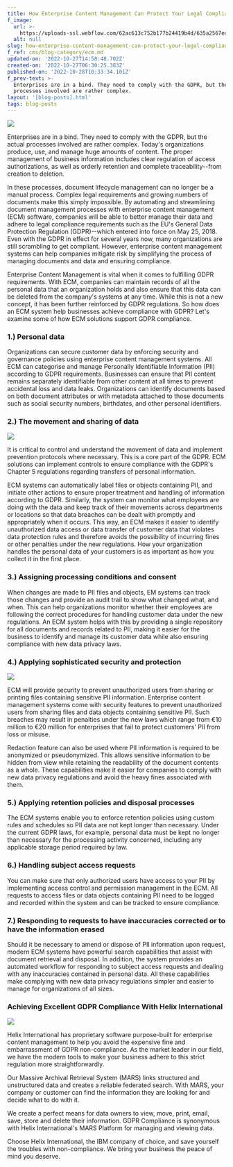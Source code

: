 ```yaml
---
title: How Enterprise Content Management Can Protect Your Legal Compliance with GDPR
f_image:
  url: >-
    https://uploads-ssl.webflow.com/62ac613c752b177b24419b4d/635a2567ed3737793a5e996d_header-GDPR-01.jpg
  alt: null
slug: how-enterprise-content-management-can-protect-your-legal-compliance-with-gdpr
f_ref: cms/blog-category/ecm.md
updated-on: '2022-10-27T14:58:48.702Z'
created-on: '2022-10-27T06:30:25.383Z'
published-on: '2022-10-28T10:33:34.101Z'
f_prev-text: >-
  Enterprises are in a bind. They need to comply with the GDPR, but the actual
  processes involved are rather complex.
layout: '[blog-posts].html'
tags: blog-posts
---
```


![](https://uploads-ssl.webflow.com/62ac613c752b177b24419b4d/635a2567ed3737793a5e996d_header-GDPR-01.jpg)

Enterprises are in a bind. They need to comply with the GDPR, but the actual processes involved are rather complex. Today's organizations produce, use, and manage huge amounts of content. The proper management of business information includes clear regulation of access authorizations, as well as orderly retention and complete traceability--from creation to deletion.

In these processes, document lifecycle management can no longer be a manual process. Complex legal requirements and growing numbers of documents make this simply impossible. By automating and streamlining document management processes with enterprise content management (ECM) software, companies will be able to better manage their data and adhere to legal compliance requirements such as the EU's General Data Protection Regulation (GDPR)--which entered into force on May 25, 2018. Even with the GDPR in effect for several years now, many organizations are still scrambling to get compliant. However, enterprise content management systems can help companies mitigate risk by simplifying the process of managing documents and data and ensuring compliance.

Enterprise Content Management is vital when it comes to fulfilling GDPR requirements. With ECM, companies can maintain records of all the personal data that an organization holds and also ensure that this data can be deleted from the company's systems at any time. While this is not a new concept, it has been further reinforced by GDPR regulations. So how does an ECM system help businesses achieve compliance with GDPR? Let's examine some of how ECM solutions support GDPR compliance.

### 1.) Personal data

Organizations can secure customer data by enforcing security and governance policies using enterprise content management systems. All ECM can categorise and manage Personally Identifiable Information (PII) according to GDPR requirements. Businesses can ensure that PII content remains separately identifiable from other content at all times to prevent accidental loss and data leaks. Organizations can identify documents based on both document attributes or with metadata attached to those documents such as social security numbers, birthdates, and other personal identifiers.

### 2.) The movement and sharing of data

![](https://uploads-ssl.webflow.com/62ac613c752b177b24419b4d/635a9b09593e067f5c6ef812_1-in-GDPR.jpg)

It is critical to control and understand the movement of data and implement prevention protocols where necessary. This is a core part of the GDPR. ECM solutions can implement controls to ensure compliance with the GDPR's Chapter 5 regulations regarding transfers of personal information.

ECM systems can automatically label files or objects containing PII, and initiate other actions to ensure proper treatment and handling of information according to GDPR. Similarly, the system can monitor what employees are doing with the data and keep track of their movements across departments or locations so that data breaches can be dealt with promptly and appropriately when it occurs. This way, an ECM makes it easier to identify unauthorized data access or data transfer of customer data that violates data protection rules and therefore avoids the possibility of incurring fines or other penalties under the new regulations. How your organization handles the personal data of your customers is as important as how you collect it in the first place.

### 3.) Assigning processing conditions and consent

When changes are made to PII files and objects, EM systems can track those changes and provide an audit trail to show what changed what, and when. This can help organizations monitor whether their employees are following the correct procedures for handling customer data under the new regulations. An ECM system helps with this by providing a single repository for all documents and records related to PII, making it easier for the business to identify and manage its customer data while also ensuring compliance with new data privacy laws.

### 4.) Applying sophisticated security and protection

![](https://uploads-ssl.webflow.com/62ac613c752b177b24419b4d/635a9c935947360dedacf2c1_2-in-GDPR.jpg)

ECM will provide security to prevent unauthorized users from sharing or printing files containing sensitive PII information. Enterprise content management systems come with security features to prevent unauthorized users from sharing files and data objects containing sensitive PII. Such breaches may result in penalties under the new laws which range from €10 million to €20 million for enterprises that fail to protect customers' PII from loss or misuse.

Redaction feature can also be used where PII information is required to be anonymized or pseudonymized. This allows sensitive information to be hidden from view while retaining the readability of the document contents as a whole. These capabilities make it easier for companies to comply with new data privacy regulations and avoid the heavy fines associated with them.

### 5.) Applying retention policies and disposal processes

The ECM systems enable you to enforce retention policies using custom rules and schedules so PII data are not kept longer than necessary. Under the current GDPR laws, for example, personal data must be kept no longer than necessary for the processing activity concerned, including any applicable storage period required by law.

### 6.) Handling subject access requests

You can make sure that only authorized users have access to your PII by implementing access control and permission management in the ECM. All requests to access files or data objects containing PII need to be logged and recorded within the system and can be tracked to ensure compliance.

### 7.) Responding to requests to have inaccuracies corrected or to have the information erased

Should it be necessary to amend or dispose of PII information upon request, modern ECM systems have powerful search capabilities that assist with document retrieval and disposal. In addition, the system provides an automated workflow for responding to subject access requests and dealing with any inaccuracies contained in personal data. All these capabilities make complying with new data privacy regulations simpler and easier to manage for organizations of all sizes.

### Achieving Excellent GDPR Compliance With Helix International

![](https://uploads-ssl.webflow.com/62ac613c752b177b24419b4d/635a9c9f3097f65c17ec4565_3-in-GDPR.jpg)

Helix International has proprietary software purpose-built for enterprise content management to help you avoid the expensive fine and embarrassment of GDPR non-compliance. As the market leader in our field, we have the modern tools to make your business adhere to this strict regulation more straightforwardly.

Our Massive Archival Retrieval System (MARS) links structured and unstructured data and creates a reliable federated search. With MARS, your company or customer can find the information they are looking for and decide what to do with it.

We create a perfect means for data owners to view, move, print, email, save, store and delete their information. GDPR Compliance is synonymous with Helix International's MARS Platform for managing and viewing data.

Choose Helix International, the IBM company of choice, and save yourself the troubles with non-compliance. We bring your business the peace of mind you deserve.

‍
